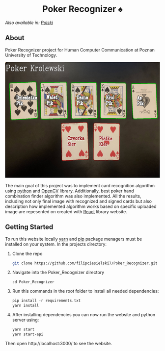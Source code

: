 <h1 align="center">
    Poker Recognizer ♠️
</h1>

_Also available in: [Polski](README.pl.md)_

## About

Poker Recognizer project for Human Computer Communication at Poznan University of Technology.

![result image](./public/result-sample.jpg)

The main goal of this project was to implement card recognition algorithm using [python](https://www.python.org/) and [OpenCV](https://opencv.org/) library. 
Additionally, best poker hand combination finder algorithm was also implemented. All the results, including not only final image with recognized and signed cards but also description how implemented algorithm works based on specific uploaded image are repesented on created with [React](https://reactjs.org/) library website.
## Getting Started

To run this website locally [yarn](https://yarnpkg.com/) and [pip](https://pypi.org/project/pip/) package menagers must be installed on your system. In the projects directory:

1. Clone the repo
   ```sh
   git clone https://github.com/filipciesielski7/Poker_Recognizer.git
   ```
2. Navigate into the Poker_Recognizer directory
   ```
   cd Poker_Recognizer
   ```
3. Run this commands in the root folder to install all needed dependencies:
   ```
   pip install -r requirements.txt
   yarn install
   ```
4. After installing dependencies you can now run the website and python server using:
   ```
   yarn start
   yarn start-api
   ```

Then open http://localhost:3000/ to see the website.